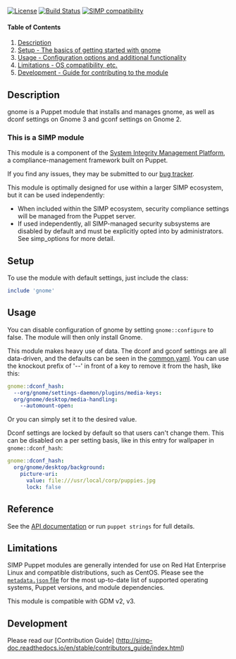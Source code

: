 [![License](http://img.shields.io/:license-apache-blue.svg)](http://www.apache.org/licenses/LICENSE-2.0.html) [![Build Status](https://travis-ci.org/simp/pupmod-simp-gnome.svg)](https://travis-ci.org/simp/pupmod-simp-gnome) [![SIMP compatibility](https://img.shields.io/badge/SIMP%20compatibility-6.0.*-orange.svg)](https://img.shields.io/badge/SIMP%20compatibility-6.0.*-orange.svg)

#### Table of Contents
1. [Description](#description)
2. [Setup - The basics of getting started with gnome](#setup)
3. [Usage - Configuration options and additional functionality](#usage)
4. [Limitations - OS compatibility, etc.](#limitations)
5. [Development - Guide for contributing to the module](#development)

## Description

gnome is a Puppet module that installs and manages gnome, as well as dconf
settings on Gnome 3 and gconf settings on Gnome 2.

### This is a SIMP module

This module is a component of the [System Integrity Management Platform](https://github.com/NationalSecurityAgency/SIMP),
a compliance-management framework built on Puppet.

If you find any issues, they may be submitted to our [bug tracker](https://simp-project.atlassian.net/).

This module is optimally designed for use within a larger SIMP ecosystem, but
it can be used independently:

 * When included within the SIMP ecosystem, security compliance settings will
   be managed from the Puppet server.
 * If used independently, all SIMP-managed security subsystems are disabled by
   default and must be explicitly opted into by administrators.  See
   simp_options for more detail.

## Setup

To use the module with default settings, just include the class:

```ruby
include 'gnome'
```

## Usage

You can disable configuration of gnome by setting `gnome::configure` to false. The module will then only install Gnome.

This module makes heavy use of data. The dconf and gconf settings are all data-driven, and the defaults can
be seen in the [common.yaml](data/common.yaml). You can use the knockout prefix of '--' in front of a key to remove it
from the hash, like this:

```yaml
gnome::dconf_hash:
  --org/gnome/settings-daemon/plugins/media-keys:
  org/gnome/desktop/media-handling:
    --automount-open:
```

Or you can simply set it to the desired value.

Dconf settings are locked by default so that users can't change them. This can be disabled on a per setting basis, like in
this entry for wallpaper in `gnome::dconf_hash`:

```yaml
gnome::dconf_hash:
  org/gnome/desktop/background:
    picture-uri:
      value: file:///usr/local/corp/puppies.jpg
      lock: false
```

## Reference

See the [API documentation](http://www.puppetmodule.info/github/simp/pupmod-simp-gnome/master) or run `puppet strings` for full details.

## Limitations

SIMP Puppet modules are generally intended for use on Red Hat Enterprise Linux and compatible distributions, such as CentOS.
Please see the [`metadata.json` file](./metadata.json) for the most up-to-date list of supported operating systems,
Puppet versions, and module dependencies.

This module is compatible with GDM v2, v3.

## Development

Please read our [Contribution Guide] (http://simp-doc.readthedocs.io/en/stable/contributors_guide/index.html)
